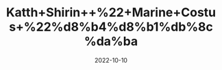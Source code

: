 ---
title: 'Katth+Shirin++%22+Marine+Costus+%22%d8%b4%d8%b1%db%8c%da%ba'
date: '2022-10-10' 
metatag: '' 
inventory: '0' 
draft: false 
# meta description 
shortDescripton: 'Costus+root+is+used+for%ef%bf%bdtreating+worm+(nematode)+infections.+Costus+oil+is+used+for+asthma%2c+cough%2c+gas%2c+and+severe+intestinal+diseases+such+as+dysentery+and+cholera.'
description: 'Herb'
longdescription: ''
featured: True
# product Price
price: '40.0'
# Product Short Description
shortDescription: 'Costus+root+is+used+for%ef%bf%bdtreating+worm+(nematode)+infections.+Costus+oil+is+used+for+asthma%2c+cough%2c+gas%2c+and+severe+intestinal+diseases+such+as+dysentery+and+cholera.'
productID: 'B4D13965-1527-ED11-9968-005056B3A416'
type: 'products'
category: 'Herb' 
thumnailproduct: 'https://eraconnect.blob.core.windows.net/product-images/aminsaddiquidawakhana/B4D13965-1527-ED11-9968-005056B3A416.webp' 
images:
  - image: 'https://eraconnect.blob.core.windows.net/product-images/aminsaddiquidawakhana/B4D13965-1527-ED11-9968-005056B3A416.webp'  
Variants:
---